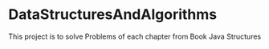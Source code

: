 # DataStructuresAndAlgorithms
This project is to solve Problems of each chapter from Book Java Structures
